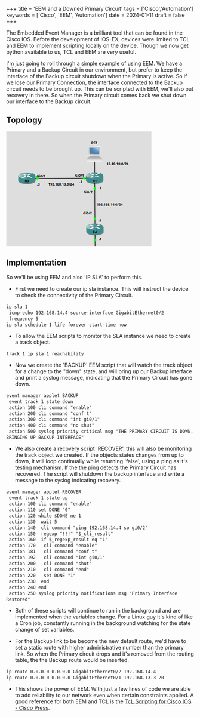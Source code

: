 +++
title = 'EEM and a Downed Primary Circuit'
tags = ['Cisco','Automation']
keywords = ['Cisco', 'EEM', 'Automation']
date  = 2024-01-11
draft = false
+++

The Embedded Event Manager is a brilliant tool that can be found in the Cisco IOS. Before the development of IOS-EX, devices were limited to TCL and EEM to implement scripting locally on the device. Though we now get python available to us, TCL and EEM are very useful.

I'm just going to roll through a simple example of using EEM. We have a Primary and a Backup Circuit in our environment, but prefer to keep the interface of the Backup circuit shutdown when the Primary is active. So if we lose our Primary Connection, the interface connected to the Backup circuit needs to be brought up. This can be scripted with EEM, we'll also put recovery in there. So when the Primary circuit comes back we shut down our interface to the Backup circuit.

## Topology ##

![Topology](topology.png)

## Implementation ##

So we'll be using EEM and also 'IP SLA' to perform this.

- First we need to create our ip sla instance. This will instruct the device to check the connectivity of the Primary Circuit.
```
ip sla 1
 icmp-echo 192.168.14.4 source-interface GigabitEthernet0/2
 frequency 5
ip sla schedule 1 life forever start-time now
```

- To allow the EEM scripts to monitor the SLA instance we need to create a track object.
```
track 1 ip sla 1 reachability
```

- Now we create the 'BACKUP' EEM script that will watch the track object for a change to the "down" state, and will bring up our Backup interface and print a syslog message, indicating that the Primary Circuit has gone down.
```
event manager applet BACKUP
 event track 1 state down
 action 100 cli command "enable"
 action 200 cli command "conf t"
 action 300 cli command "int gi0/1"
 action 400 cli command "no shut"
 action 500 syslog priority critical msg "THE PRIMARY CIRCUIT IS DOWN. BRINGING UP BACKUP INTERFACE"
```

- We also create a recovery script 'RECOVER', this will also be monitoring the track object we created. If the objects states changes from up to down, it will loop continually while returning 'false', using a ping as it's testing mechanism. If the the ping detects the Primary Circuit has recovered. The script will shutdown the backup interface and write a message to the syslog indicating recovery. 
```
event manager applet RECOVER
 event track 1 state up
 action 100 cli command "enable"
 action 110 set DONE "0"
 action 120 while $DONE ne 1
 action 130  wait 5
 action 140  cli command "ping 192.168.14.4 so gi0/2"
 action 150  regexp "!!!" "$_cli_result"
 action 160  if $_regexp_result eq "1"
 action 170   cli command "enable"
 action 181   cli command "conf t"
 action 192   cli command "int gi0/1"
 action 200   cli command "shut"
 action 210   cli command "end"
 action 220   set DONE "1"
 action 230  end
 action 240 end
 action 250 syslog priority notifications msg "Primary Interface Restored"
```

- Both of these scripts will continue to run in the background and are implemented when the variables change. For a Linux guy it's kind of like a Cron job, constantly running in the background watching for the state change of set variables.

- For the Backup link to be become the new default route, we'd have to set a static route with higher administrative number than the primary link. So when the Primary circuit drops and it's removed from the routing table, the the Backup route would be inserted.
```
ip route 0.0.0.0 0.0.0.0 GigabitEthernet0/2 192.168.14.4
ip route 0.0.0.0 0.0.0.0 GigabitEthernet0/1 192.168.13.3 20
```

- This shows the power of EEM. With just a few lines of code we are able to add reliability to our network even when certain constraints applied. A good reference for both EEM and TCL is the [TcL Scripting for Cisco IOS - Cisco Press](https://www.ciscopress.com/store/tcl-scripting-for-cisco-ios-9780133433739). 
